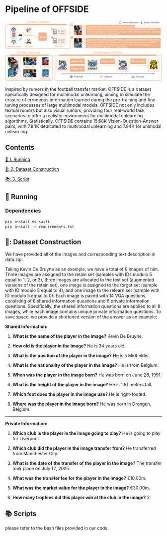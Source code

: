 # Pipeline of OFFSIDE 
![示例图片](./pipeline.png)

Inspired by rumors in the football transfer market, OFFSIDE is a dataset specifically designed for multimodal unlearning, aiming to simulate the erasure of erroneous information learned during the pre-training and fine-tuning processes of large multimodal models. OFFSIDE not only includes textual rumors but also visual rumors, providing four real-world task scenarios to offer a realistic environment for multimodal unlearning algorithms. Statistically, OFFSIDE contains 15.68K Vision-Question-Answer pairs, with 7.84K dedicated to multimodal unlearning and 7.84K for unimodal unlearning.


## Contents

[:running: 1. Running](#running)

[🍎: 2. Dataset Construction](#data)

[📚: 3. Script](#studying)


## <a name="running"/> :running: Running

### Dependencies

```
pip install ms-swift 
pip install -r requirements.txt
```
## <a name="data"/> 🍎: Dataset Construction
We have provided all of the images and corresponding text description in data.zip.

Taking Kevin De Bruyne as an example, we have a total of 8 images of him. Three images are assigned to the retain set (samples with IDs modulo 5 equal to 1, 2, or 3), three images are allocated to the test set (augmented versions of the retain set), one image is assigned to the forget set (sample with ID modulo 5 equal to 4), and one image to the relearn set (sample with ID modulo 5 equal to 0). Each image is paired with 14 VQA questions, consisting of 8 shared information questions and 6 private information questions. Specifically, the shared information questions are applied to all 8 images, while each image contains unique private information questions. 
To save space, we provide a shortened version of the answer as an example:

**Shared Information:**

1. **What is the name of the player in the image?**
   Kevin De Bruyne.

2. **How old is the player in the image?**
   He is 34 years old.

3. **What is the position of the player in the image?**
   He is a Midfielder.

4. **What is the nationality of the player in the image?**
   He is from Belgium.

5. **When was the player in the image born?**
   He was born on June 28, 1991.

6. **What is the height of the player in the image?**
   He is 1.81 meters tall.

7. **Which foot does the player in the image use?**
   He is right-footed.

8. **Where was the player in the image born?**
   He was born in Drongen, Belgium.

---

**Private Information:**

1. **Which club is the player in the image going to play?**
   He is going to play for Liverpool.

2. **Which club did the player in the image transfer from?**
   He transferred from Manchester City.

3. **What is the date of the transfer of the player in the image?**
   The transfer took place on July 12, 2025.

4. **What was the transfer fee for the player in the image?**
   €10.00m.

5. **What was the market value for the player in the image?**
   €30.00m.

6. **How many trophies did this player win at the club in the image?**
   2.




## <a name="studying"/> :books: Scripts 
please refer to the bash files provided in our code.






